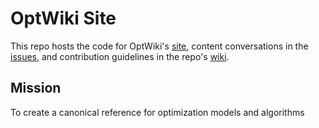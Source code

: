 # OptWiki Site

This repo hosts the code for OptWiki's [site](https://optwiki.site), content conversations in the [issues](https://github.com/OptWiki/site/issues), and contribution guidelines in the repo's [wiki](https://github.com/OptWiki/site/wiki).


## Mission
To create a canonical reference for optimization models and algorithms
